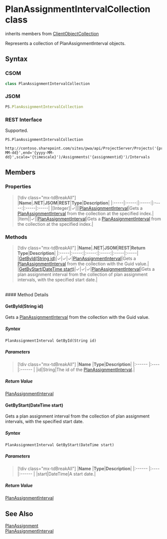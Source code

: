 [comment]: # (Name:PlanAssignmentIntervalCollection)
[comment]: # (Name:Microsoft.ProjectServer.PlanAssignmentIntervalCollection)
[comment]: # (Type:class)
[comment]: # (Status:Verified)

# <a name="name"></a>PlanAssignmentIntervalCollection class

inherits members from [ClientObjectCollection<PlanAssignmentInterval>](https://msdn.microsoft.com/EN-US/library/ee539303)<br/>

<a name="description"></a>Represents a collection of PlanAssignmentInterval objects.

## <a name="syntax"></a>Syntax

### CSOM

```cs
class PlanAssignmentIntervalCollection 
```
### JSOM

```javascript
PS.PlanAssignmentIntervalCollection
```
### REST Interface

Supported.

```
PS.PlanAssignmentIntervalCollection

http://contoso.sharepoint.com/sites/pwa/api/ProjectServer/Projects('{projectid}')/GetResourcePlanByUrl(start='{yyyy-MM-dd}',end='{yyyy-MM-dd}',scale='{timescale}')/Assignments('{assignmentid}')/Intervals
```

## <a name="members"></a>Members

### <a name="properties"></a>Properties
> [!div class="mx-tdBreakAll"]
|**Name**|**.NET**|**JSOM**|**REST**|**Type**|**Description**|
|:-----|:-----:|:-----:|:-----:|:-----|:-----|
|<a name="[Integer]"></a>[Integer]|&#x2713;|||[PlanAssignmentInterval](PlanAssignmentInterval.md)|Gets a [PlanAssignmentInterval](PlanAssignmentInterval.md) from the collection at the specified index.|
|<a name="Item"></a>Item||&#x2713;||[PlanAssignmentInterval](PlanAssignmentInterval.md)|Gets a [PlanAssignmentInterval](PlanAssignmentInterval.md) from the collection at the specified index.|

### <a name="methods"></a>Methods
> [!div class="mx-tdBreakAll"]
|**Name**|**.NET**|**JSOM**|**REST**|**Return Type**|**Description**|
|:-----|:-----:|:-----:|:-----:|:-----|:-----|
|[GetById(String id)](#GetById_String_id_)|&#x2713;|&#x2713;|&#x2713;|[PlanAssignmentInterval](PlanAssignmentInterval.md)|Gets a [PlanAssignmentInterval](PlanAssignmentInterval.md) from the collection with the Guid value.|
|[GetByStart(DateTime start)](#GetByStart_DateTime_start_)|&#x2713;|&#x2713;|&#x2713;|[PlanAssignmentInterval](PlanAssignmentInterval.md)|Gets a plan assignment interval from the collection of plan assignment intervals, with the specified start date.|

<br/>
#### Method Details

#### <a name="GetById_String_id_"></a>GetById(String id)
 
Gets a [PlanAssignmentInterval](PlanAssignmentInterval.md) from the collection with the Guid value.

##### Syntax

```
PlanAssignmentInterval GetById(String id)
```

##### Parameters
> [!div class="mx-tdBreakAll"]
|**Name** |**Type**|**Description**|
|:------ |:----|:------ |
|id|String|The id of the [PlanAssignmentInterval](PlanAssignmentInterval.md).|

##### Return Value

[PlanAssignmentInterval](PlanAssignmentInterval.md)

#### <a name="GetByStart_DateTime_start_"></a>GetByStart(DateTime start)
 
Gets a plan assignment interval from the collection of plan assignment intervals, with the specified start date.

##### Syntax

```
PlanAssignmentInterval GetByStart(DateTime start)
```

##### Parameters
> [!div class="mx-tdBreakAll"]
|**Name** |**Type**|**Description**|
|:------ |:----|:------ |
|start|DateTime|A start date.|

##### Return Value

[PlanAssignmentInterval](PlanAssignmentInterval.md)

## <a name="seeAlso"></a>See Also

[PlanAssignment](PlanAssignment.md)<br/>
[PlanAssignmentInterval](PlanAssignmentInterval.md)<br/>
